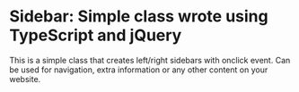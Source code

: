 # Sidebar: Simple class wrote using TypeScript and jQuery

This is a simple class that creates left/right sidebars with onclick event. Can be used for navigation, extra information or any other content on your website. 
